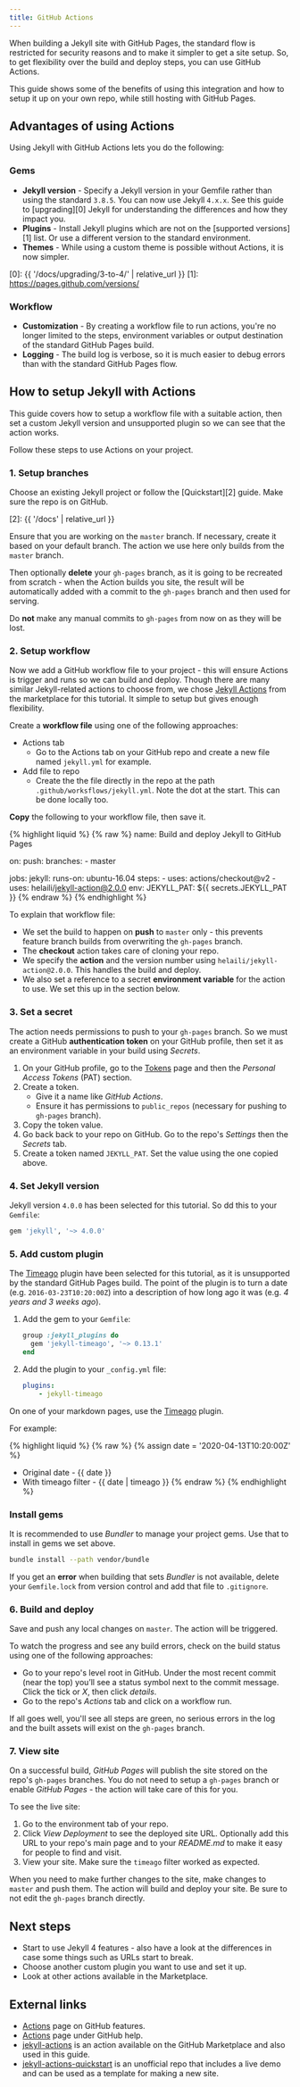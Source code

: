 ```yaml
---
title: GitHub Actions
---
```


When building a Jekyll site with GitHub Pages, the standard flow is restricted for security reasons
and to make it simpler to get a site setup. So, to get flexibility over the build and deploy steps,
you can use GitHub Actions.

This guide shows some of the benefits of using this integration and how to setup it up on your own
repo, while still hosting with GitHub Pages.


## Advantages of using Actions

Using Jekyll with GitHub Actions lets you do the following:

### Gems

- **Jekyll version** - Specify a Jekyll version in your Gemfile rather than using the standard
  `3.8.5`. You can now use Jekyll `4.x.x`. See this guide to [upgrading][0] Jekyll for understanding the differences and how they impact you.
- **Plugins** - Install Jekyll plugins which are not on the [supported versions][1] list. Or use a
  different version to the standard environment.
- **Themes** - While using a custom theme is possible without Actions, it is now simpler.

[0]: {{ '/docs/upgrading/3-to-4/' | relative_url }}
[1]: https://pages.github.com/versions/

### Workflow

- **Customization** - By creating a workflow file to run actions, you're no longer limited to the
  steps, environment variables or output destination of the standard GitHub Pages build.
- **Logging** - The build log is verbose, so it is much easier to debug errors than with the
  standard GitHub Pages flow.


## How to setup Jekyll with Actions

This guide covers how to setup a workflow file with a suitable action, then set a custom Jekyll
version and unsupported plugin so we can see that the action works.

Follow these steps to use Actions on your project.

### 1. Setup branches

Choose an existing Jekyll project or follow the [Quickstart][2] guide. Make sure the repo is on
GitHub.

[2]: {{ '/docs' | relative_url }}

Ensure that you are working on the `master` branch. If necessary, create it based on your default
branch. The action we use here only builds from the `master` branch.

Then optionally **delete** your `gh-pages` branch, as it is going to be recreated from scratch -
when the Action builds you site, the result will be automatically added with a commit to the
`gh-pages` branch and then used for serving.

Do **not** make any manual commits to `gh-pages` from now on as they will be lost.


### 2. Setup workflow

Now we add a GitHub workflow file to your project - this will ensure Actions is trigger and runs so
we can build and deploy. Though there are many similar Jekyll-related actions to choose from, we
chose [Jekyll Actions][3] from the marketplace for this tutorial. It simple to setup but gives
enough flexibility.

[3]: https://github.com/marketplace/actions/jekyll-actions

Create a **workflow file** using one of the following approaches:

- Actions tab
  - Go to the Actions tab on your GitHub repo and create a new file named `jekyll.yml` for example.
- Add file to repo
  - Create the the file directly in the repo at the path `.github/worksflows/jekyll.yml`. Note the
    dot at the start. This can be done locally too.

**Copy** the following to your workflow file, then save it.

{% highlight liquid %}
{% raw %}
name: Build and deploy Jekyll to GitHub Pages

on:
  push:
    branches:
      - master

jobs:
  jekyll:
    runs-on: ubuntu-16.04
    steps:
      - uses: actions/checkout@v2
      - uses: helaili/jekyll-action@2.0.0
        env:
          JEKYLL_PAT: ${{ secrets.JEKYLL_PAT }}
{% endraw %}
{% endhighlight %}

To explain that workflow file:

- We set the build to happen on **push** to `master` only - this prevents feature branch builds from
  overwriting the `gh-pages` branch.
- The **checkout** action takes care of cloning your repo.
- We specify the **action** and the version number using `helaili/jekyll-action@2.0.0`. This handles
  the build and deploy.
- We also set a reference to a secret **environment variable** for the action to use. We set this up
  in the section below.


### 3. Set a secret

The action needs permissions to push to your `gh-pages` branch. So we must create a GitHub
**authentication token** on your GitHub profile, then set it as an environment variable in your
build using _Secrets_.

1. On your GitHub profile, go to the [Tokens][4] page and then the _Personal Access Tokens_ (PAT)
   section.
2. Create a token.
    - Give it a name like _GitHub Actions_.
    - Ensure it has permissions to `public_repos` (necessary for pushing to `gh-pages` branch).
3. Copy the token value.
4. Go back back to your repo on GitHub. Go to the repo's _Settings_ then the _Secrets_ tab.
5. Create a token named `JEKYLL_PAT`. Set the value using the one copied above.

[4]: https://github.com/settings/tokens


### 4. Set Jekyll version

Jekyll version `4.0.0` has been selected for this tutorial. So dd this to your `Gemfile`:

```ruby
gem 'jekyll', '~> 4.0.0'
```


### 5. Add custom plugin

The [Timeago][5] plugin have been selected for this tutorial, as it is unsupported by the standard
GitHub Pages build. The point of the plugin is to turn a date (e.g. `2016-03-23T10:20:00Z`) into a
description of how long ago it was (e.g. _4 years and 3 weeks ago_).


1. Add the gem to your `Gemfile`:
    ```ruby
    group :jekyll_plugins do
      gem 'jekyll-timeago', '~> 0.13.1'
    end
    ```
2. Add the plugin to your `_config.yml` file:
    ```yaml
    plugins:
        - jekyll-timeago
    ```

On one of your markdown pages, use the [Timeago][5] plugin.

For example:

{% highlight liquid %}
{% raw %}
{% assign date = '2020-04-13T10:20:00Z' %}

- Original date - {{ date }}
- With timeago filter - {{ date | timeago }}
{% endraw %}
{% endhighlight %}

[5]: https://rubygems.org/gems/jekyll-timeago


### Install gems

It is recommended to use _Bundler_ to manage your project gems. Use that to install in gems we set
above.

```sh
bundle install --path vendor/bundle
```

If you get an **error** when building that sets _Bundler_ is not available, delete your `Gemfile.lock`
from version control and add that file to `.gitignore`.


### 6. Build and deploy

Save and push any local changes on `master`. The action will be triggered.

To watch the progress and see any build errors, check on the build status using one of the following
approaches:

- Go to your repo's level root in GitHub. Under the most recent commit (near the top) you’ll see a
  status symbol next to the commit message. Click the tick or _X_, then click _details_.
- Go to the repo's _Actions_ tab and click on a workflow run.

If all goes well, you'll see all steps are green, no serious errors in the log and the built assets
will exist on the `gh-pages` branch.


### 7. View site

On a successful build, _GitHub Pages_ will publish the site stored on the repo's `gh-pages`
branches. You do not need to setup a `gh-pages` branch or enable _GitHub Pages_ - the action will
take care of this for you.

To see the live site:

1. Go to the environment tab of your repo.
2. Click _View Deployment_ to see the deployed site URL. Optionally add this URL to your repo's main
   page and to your _README.md_ to make it easy for people to find and visit.
4. View your site. Make sure the `timeago` filter worked as expected.

When you need to make further changes to the site, make changes to `master` and push them. The
action will build and deploy your site. Be sure to not edit the `gh-pages` branch directly.


## Next steps

- Start to use Jekyll 4 features - also have a look at the differences in case some things such as URLs start to break.
- Choose another custom plugin you want to use and set it up.
- Look at other actions available in the Marketplace.


## External links

- [Actions][6] page on GitHub features.
- [Actions][7] page under GitHub help.
- [jekyll-actions][3] is an action available on the GitHub Marketplace and also used in this guide.
- [jekyll-actions-quickstart][8] is an unofficial repo that includes a live demo and can be used as
  a template for making a new site.

[6]: https://github.com/features/actions
[7]: https://help.github.com/en/actions
[8]: https://github.com/MichaelCurrin/jekyll-actions-quickstart
